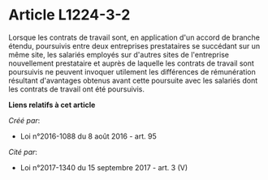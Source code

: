 # Article L1224-3-2

Lorsque les contrats de travail sont, en application d'un accord de branche étendu, poursuivis entre deux entreprises
prestataires se succédant sur un même site, les salariés employés sur d'autres sites de l'entreprise nouvellement prestataire
et auprès de laquelle les contrats de travail sont poursuivis ne peuvent invoquer utilement les différences de rémunération
résultant d'avantages obtenus avant cette poursuite avec les salariés dont les contrats de travail ont été poursuivis.

**Liens relatifs à cet article**

_Créé par_:

  - Loi n°2016-1088 du 8 août 2016 - art. 95

_Cité par_:

  - Loi n°2017-1340 du 15 septembre 2017 - art. 3 (V)

